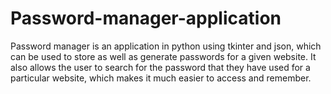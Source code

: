 # Password-manager-application
Password manager is an application in python using tkinter and json, which can be used to store as well as generate passwords for a given website. It also allows the user to search for the password that they have used for a particular website, which makes it much easier to access and remember.
